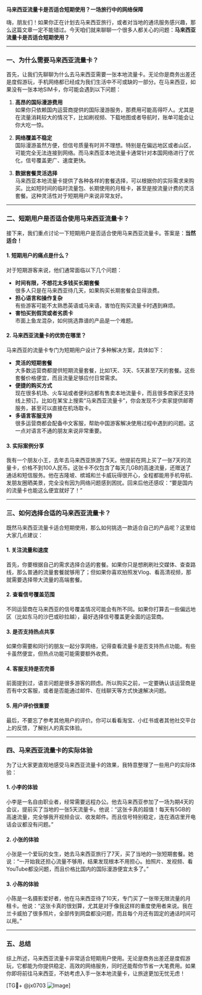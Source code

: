 **马来西亚流量卡是否适合短期使用？一场旅行中的网络保障**

嗨，朋友们！如果你正在计划去马来西亚旅行，或者对当地的通讯服务感兴趣，那么这篇文章一定不能错过。今天咱们就来聊聊一个很多人都关心的问题：**马来西亚流量卡是否适合短期使用？**

---

### 一、为什么需要马来西亚流量卡？

首先，让我们先聊聊为什么去马来西亚需要一张本地流量卡。无论你是商务出差还是度假游玩，手机网络都已经成为我们生活中不可或缺的一部分。在马来西亚，如果没有一张本地SIM卡，你可能会遇到以下问题：

1. **高昂的国际漫游费用**  
   如果你只依赖国内运营商提供的国际漫游服务，那费用可能高得吓人。尤其是在流量消耗较大的情况下，比如刷视频、下载地图或者导航时，账单可能会让你大吃一惊。

2. **网络覆盖不稳定**  
   国际漫游虽然方便，但信号质量有时并不理想。特别是在偏远地区或者山区，可能完全无法连接到网络。而马来西亚本地流量卡通常针对本国网络进行了优化，信号覆盖更广、速度更快。

3. **数据套餐灵活选择**  
   马来西亚本地流量卡提供了各种各样的套餐选择，可以根据你的实际需求来购买。比如短时间的临时流量包、长期使用的月租卡，甚至是按流量计费的灵活套餐。这种灵活性对于短期用户来说非常友好。

---

### 二、短期用户是否适合使用马来西亚流量卡？

接下来，我们重点讨论一下短期用户是否适合使用马来西亚流量卡。答案是：**当然适合！**

#### 1. 短期用户的痛点是什么？
对于短期游客来说，他们通常面临以下几个问题：
- **时间有限，不想花太多钱买长期套餐**  
  很多人只是在马来西亚待几天，如果购买长期套餐会显得浪费。
- **担心语言和操作复杂**  
  有些游客可能不太熟悉英语或马来语，害怕在购买流量卡时遇到麻烦。
- **害怕买到假货或者劣质卡**  
  市面上鱼龙混杂，如何挑选靠谱的产品是一个难题。

#### 2. 马来西亚流量卡的优势在哪里？
马来西亚的流量卡专门为短期用户设计了多种解决方案，具体如下：
- **灵活的短期套餐**  
  大多数运营商都提供短期流量套餐，比如1天、3天、5天甚至7天的套餐。这些套餐价格便宜，而且流量足够应付日常需求。
- **便捷的购买方式**  
  现在很多机场、火车站或者便利店都有售卖本地流量卡，而且很多商家还支持线上预订。比如在某宝上搜索“马来西亚流量卡”，你会发现不少卖家提供邮寄服务，甚至可以直接在机场取卡。
- **多语言客服支持**  
  很多运营商都会配备中文客服，帮助中国游客解决使用过程中遇到的问题。这一点对语言不通的朋友来说非常重要。

#### 3. 实际案例分享
我有一个朋友小王，去年去马来西亚旅游了5天。他提前在网上买了一张7天的流量卡，价格不到100人民币。这张卡不仅包含了每天几GB的高速流量，还赠送了通话和短信服务。他在吉隆坡、槟城和兰卡威玩得很开心，全程都能用手机导航、发朋友圈晒美景，完全没有因为网络问题感到困扰。回来后他还感叹：“要是国内的流量卡也能这么便宜就好了！”

---

### 三、如何选择合适的马来西亚流量卡？

既然马来西亚流量卡适合短期使用，那么如何挑选一款适合自己的产品呢？这里给大家几点建议：

#### 1. 关注流量和速度
首先，你要根据自己的需求选择合适的套餐。如果你只是想刷刷社交媒体、查查路线，那么普通的流量套餐就够用了；但如果你喜欢拍照发Vlog、看高清视频，那就需要选择带大流量的高端套餐。

#### 2. 查看信号覆盖范围
不同运营商在马来西亚的信号覆盖情况可能会有所不同。如果你打算去一些偏远地区（比如东马的沙巴或砂拉越），最好选择信号覆盖更全面的运营商。

#### 3. 是否支持热点共享
如果你需要和同行的朋友一起分享网络，记得查看流量卡是否支持热点功能。有些卡虽然便宜，但热点功能可能需要额外收费。

#### 4. 客服支持是否完善
前面提到过，语言问题是很多游客的顾虑。所以购买之前，一定要确认该运营商是否有中文客服，或者是否能通过邮件、在线聊天等方式快速解决问题。

#### 5. 用户评价很重要
最后，不要忘了参考其他用户的评价。你可以看看淘宝、小红书或者其他社交平台上的反馈，了解别人的真实体验。

---

### 四、马来西亚流量卡的实际体验

为了让大家更直观地感受马来西亚流量卡的效果，我特意整理了一些用户的实际体验：

#### 1. 小李的体验
小李是一名自由职业者，经常需要远程办公。他去马来西亚参加了一场为期4天的会议，提前买了当地的一张5天流量卡。他说：“这张卡真的超值！每天有5GB的高速流量，完全够我开视频会议、收发邮件。而且信号特别稳定，连在酒店里开电话会议都没有问题。”

#### 2. 小张的体验
小张是一个爱玩的女生，她去马来西亚旅行了7天，买了当地的一张短期套餐。她说：“一开始我还担心流量不够用，结果发现根本不用担心。拍照片、发视频、看YouTube都没问题，而且价格比国内的国际漫游便宜太多了。”

#### 3. 小陈的体验
小陈是一名摄影爱好者，他在马来西亚待了10天，专门买了一张带无限流量的月租卡。他说：“这张卡真的很划算，尤其是对于像我这样的重度使用者来说。我在兰卡威拍了很多照片，全部传到网盘都没问题，而且每个月还有固定的通话时间可以用。”

---

### 五、总结

综上所述，马来西亚流量卡非常适合短期用户使用。无论是商务出差还是度假游玩，它都能为你提供稳定、高效的网络服务，同时还能帮你节省一大笔费用。如果你即将前往马来西亚，不妨考虑入手一张本地流量卡，让旅途更加无忧无虑！

[TG💪+ @jx0703 ![Image](https://github.com/user-attachments/assets/dbca1d08-cadb-493c-b0ec-ad6f7a83f270)]